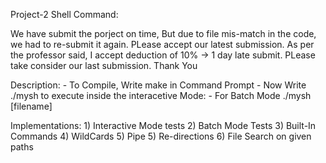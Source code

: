 Project-2 Shell Command:

We have submit the porject on time, But due to file mis-match in the code, we had to re-submit it again. 
PLease accept our latest submission. As per the professor said, I accept deduction of 10% -> 1 day late submit. 
PLease take consider our last submission. Thank You

Description: - To Compile, Write make in Command Prompt 
             - Now Write ./mysh to execute inside the interacetive Mode:
             - For Batch Mode ./mysh [filename]

Implementations: 
    1) Interactive Mode tests 
    2) Batch Mode Tests
    3) Built-In Commands
    4) WildCards
    5) Pipe
    5) Re-directions
    6) File Search on given paths



